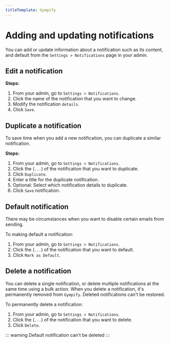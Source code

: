 ```yaml
---
titleTemplate: Gympify
---
```


#   Adding and updating notifications

You can add or update information about a notification such as its content, and default from the `Settings > Notifications` page in your admin.

## Edit a notification

**Steps:**

1.  From your admin, go to `Settings > Notifications`.
2.  Click the name of the notification that you want to change.
3.  Modify the notification `details`.
4.  Click `Save`.

## Duplicate a notification
To save time when you add a new notification, you can duplicate a similar notification.

**Steps:**

1.  From your admin, go to `Settings > Notifications`.
2.  Click the (`...`) of the notification that you want to duplicate.
3.  Click `Duplicate`.
4.  Enter a title for the duplicate notification.
5.  Optional: Select which notification details to duplicate.
6.  Click `Save` notification.

##  Default notification
There may be circumstances when you want to disable certain emails from sending.

To making default a notification:

1.  From your admin, go to `Settings > Notifications`.
2.  Click the (`...`) of the notification that you want to default.
3.  Click `Mark as Default`.

##  Delete a notification
You can delete a single notification, or delete multiple notifications at the same time using a bulk action. When you delete a notification, it's permanently removed from `Gympify`. Deleted notifications can't be restored.

To permanently delete a notification:

1.  From your admin, go to `Settings > Notifications`.
2.  Click the (`...`) of the notification that you want to delete.
3.  Click `Delete`.
  
::: warning
Default notification can't be deleted
:::
